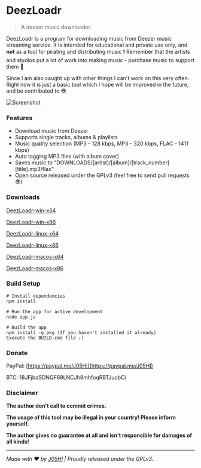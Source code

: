 # DeezLoadr
> A deezer music downloader.

DeezLoadr is a program for downloading music from Deezer music streaming service.
It is intended for educational and private use only, and **not** as a tool for pirating and distributing music :exclamation:
Remember that the artists and studios put a lot of work into making music - purchase music to support them :muscle:

Since I am also caught up with other things I can't work on this very often.
Right now it is just a basic tool which I hope will be improved in the future, and be contributed to :sunglasses:


![Screenshot](https://github.com/J05HI/DeezLoadr/raw/master/Screenshot.png)


### Features

- Download music from Deezer
- Supports single tracks, albums & playlists
- Music quality selection (MP3 - 128 kbps, MP3 - 320 kbps, FLAC - 1411 kbps)
- Auto tagging MP3 files (with album cover)
- Saves music to "DOWNLOADS/[artist]/[album]/[track_number] [title].mp3/flac"
- Open source released under the GPLv3 (feel free to send pull requests :sunglasses:)


### Downloads

[DeezLoadr-win-x64](https://github.com/J05HI/DeezLoadr/raw/master/BUILD/DeezLoadr-win-x64.exe)

[DeezLoadr-win-x86](https://github.com/J05HI/DeezLoadr/raw/master/BUILD/DeezLoadr-win-x86.exe)

[DeezLoadr-linux-x64](https://github.com/J05HI/DeezLoadr/raw/master/BUILD/DeezLoadr-linux-x64)

[DeezLoadr-linux-x86](https://github.com/J05HI/DeezLoadr/raw/master/BUILD/DeezLoadr-linux-x86)

[DeezLoadr-macos-x64](https://github.com/J05HI/DeezLoadr/raw/master/BUILD/DeezLoadr-macos-x64)

[DeezLoadr-macos-x86](https://github.com/J05HI/DeezLoadr/raw/master/BUILD/DeezLoadr-macos-x86)


### Build Setup

```
# Install dependencies
npm install

# Run the app for active development
node app.js

# Build the app
npm install -g pkg (If you haven't installed it already)
Execute the BUILD.cmd file ;)
```


### Donate

PayPal: [https://paypal.me/J05HI](https://paypal.me/J05HI)

BTC: 18JFjbdSDNQF69LNCJh8mhfoqRBTJuobCi


### Disclaimer

**The author don't call to commit crimes.**

**The usage of this tool may be illegal in your country! Please inform yourself.**

**The author gives no guarantee at all and isn't responsible for damages of all kinds!**


---

_Made with :heart: by [J05HI](https://github.com/J05HI) | Proudly released under the GPLv3._